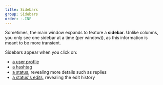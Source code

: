 ```yaml
---
title: Sidebars
group: Sidebars
order: -.INF
---
```


Sometimes, the main window expands to feature a **sidebar**. Unlike columns, you only see one sidebar at a time (per window)), as this information is meant to be more transient.

Sidebars appear when you click on:

- [a user profile](UserProfile.html)
- [a hashtag](Hashtag.html)
- [a status](Status.html), revealing more details such as replies
- [a status's edits](StatusEdits.html), revealing the edit history
